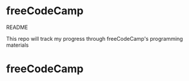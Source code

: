 # freeCodeCamp

README

This repo will track my progress through freeCodeCamp's programming materials
# freeCodeCamp

